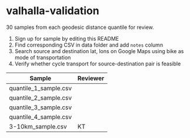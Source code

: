 # valhalla-validation

30 samples from each geodesic distance quantile for review.

1. Sign up for sample by editing this README
2. Find corresponding CSV in data folder and add `notes` column
3. Search source and destination lat, lons on Google Maps using bike as mode of transportation
4. Verify whether cycle transport for source-destination pair is feasible


Sample | Reviewer
-------|---------
quantile_1_sample.csv |
quantile_2_sample.csv | 
quantile_3_sample.csv | 
quantile_4_sample.csv |
3-10km_sample.csv | KT
